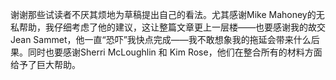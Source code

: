 谢谢那些试读者不厌其烦地为草稿提出自己的看法。尤其感谢Mike Mahoney的无私帮助，我仔细考虑了他的建议，这让整篇文章更上一层楼——也要感谢我的故交Jean Sammet，他一直“恐吓”我快点完成——我不敢想象我的拖延会带来什么后果。同时也要感谢Sherri McLoughlin 和 Kim Rose，他们在整合所有的材料方面给予了巨大帮助。
